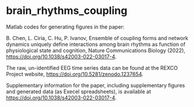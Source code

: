 # brain_rhythms_coupling
Matlab codes for generating figures in the paper: 

B. Chen, L. Ciria, C. Hu, P. Ivanov, Ensemble of coupling forms and network dynamics uniquely define interactions among brain rhythms as function of physiological state and cognition, Nature Communications Biology (2022), https://doi.org/10.1038/s42003-022-03017-4.

The raw, un-identified EEG time series data can be found at the REXCO Project website, https://doi.org/10.5281/zenodo.1237654.

Supplementary information for the paper, including supplementary figures and generated data (as Execel spreadsheets), is available at https://doi.org/10.1038/s42003-022-03017-4.
